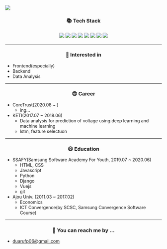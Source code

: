 <img src="https://capsule-render.vercel.app/api?type=wave&color=auto&height=300&section=header&text=Kyeorae%20Yeom&fontSize=90" />
<h3 align="center">📚 Tech Stack<h3>
<p align="center"/>
<img src="https://img.shields.io/badge/-Python-red">
<img src="https://img.shields.io/badge/-Javascript-yellowgreen">
<img src="https://img.shields.io/badge/-Git-brightgreen">
<img src="https://img.shields.io/badge/-React-9cf">
<img src="https://img.shields.io/badge/-Node-pink">
<img src="https://img.shields.io/badge/-Django-success">
<img src="https://img.shields.io/badge/-MySQL-important">
<img src="https://img.shields.io/badge/-Docker-blue">
</p>
<hr>
<h3 align="center">🧐 Interested in</h3>

- Frontend(especially)
- Backend
- Data Analysis
<hr>
<h3 align="center">😎 Career</h3>

- CoreTrust(2020.08 ~ )
  - ing...
- KETI(2017.07 ~ 2018.06)
  - Data analysis for prediction of voltage using deep learning and machine learning
  - lstm, feature selectuon
<hr>
<h3 align="center">😄 Education</h3>

- SSAFY(Samsung Software Academy For Youth, 2019.07 ~ 2020.06)
  - HTML, CSS
  - Javascript
  - Python
  - Django
  - Vuejs
  - git
- Ajou Univ. (2011.03 ~ 2017.02)
  - Economics
  - ICT Convergence(by SCSC, Samsung Convergence Software Course)
<hr>
<h3 align="center">💬 You can reach me by ...</h3>

- duarufp06@gmail.com


<!--
**yeomkyeorae/yeomkyeorae** is a ✨ _special_ ✨ repository because its `README.md` (this file) appears on your GitHub profile.

Here are some ideas to get you started:

- 🔭 I’m currently working on ...
- 🌱 I’m currently learning ...
- 👯 I’m looking to collaborate on ...
- 🤔 I’m looking for help with ...
- 💬 Ask me about ...
- 📫 How to reach me: ...
- 😄 Pronouns: ...
- ⚡ Fun fact: ...
-->

